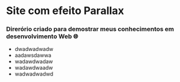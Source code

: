 <h1>Site com efeito Parallax</h1>


### Direrório criado para demostrar meus conhecimentos em desenvolvimento Web 🌐



+ dwadwadwadw
+ aadawsdawwa
+ wadawdwadaw
+ wadawdwaadw
+ wadwadwadwd


